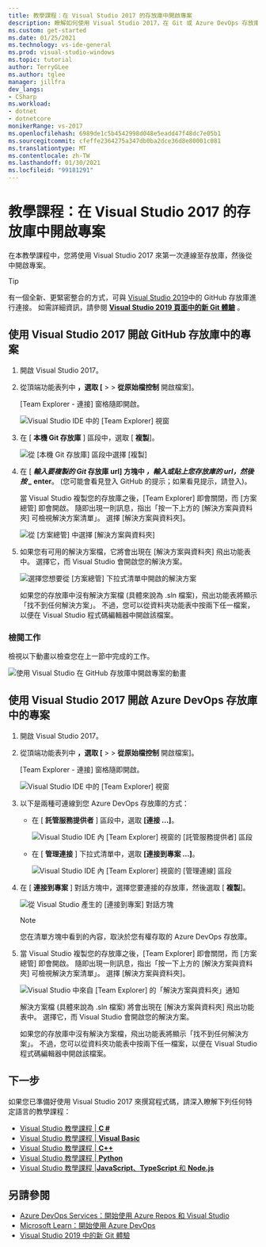 ```yaml
---
title: 教學課程：在 Visual Studio 2017 的存放庫中開啟專案
description: 瞭解如何使用 Visual Studio 2017，在 Git 或 Azure DevOps 存放庫中開啟專案。
ms.custom: get-started
ms.date: 01/25/2021
ms.technology: vs-ide-general
ms.prod: visual-studio-windows
ms.topic: tutorial
author: TerryGLee
ms.author: tglee
manager: jillfra
dev_langs:
- CSharp
ms.workload:
- dotnet
- dotnetcore
monikerRange: vs-2017
ms.openlocfilehash: 6989de1c5b4542998d048e5eadd47f48dc7e05b1
ms.sourcegitcommit: cfeffe2364275a347db0ba2dce36d8e80001c081
ms.translationtype: MT
ms.contentlocale: zh-TW
ms.lasthandoff: 01/30/2021
ms.locfileid: "99181291"
---
```

# <a name="tutorial-open-a-project-from-a-repo-in-visual-studio-2017"></a>教學課程：在 Visual Studio 2017 的存放庫中開啟專案

在本教學課程中，您將使用 Visual Studio 2017 來第一次連線至存放庫，然後從中開啟專案。

> [!TIP]
> 有一個全新、更緊密整合的方式，可與 [Visual Studio 2019](https://visualstudio.microsoft.com/downloads)中的 GitHub 存放庫進行連接。 如需詳細資訊，請參閱 [**Visual Studio 2019 頁面中的新 Git 體驗**](../ide/git-with-visual-studio.md?view=vs-2019&preserve-view=true) 。

## <a name="open-a-project-from-a-github-repo-by-using-visual-studio-2017"></a>使用 Visual Studio 2017 開啟 GitHub 存放庫中的專案

1. 開啟 Visual Studio 2017。

1. 從頂端功能表列中 **，選取 [**  >    >  **從原始檔控制** 開啟檔案]。

   [Team Explorer - 連接] 窗格隨即開啟。

    ![Visual Studio IDE 中的 [Team Explorer] 視窗](./media/open-proj-repo-team-explorer.png)

1. 在 [ **本機 Git 存放庫** ] 區段中，選取 [ **複製**]。

    ![從 [本機 Git 存放庫] 區段中選擇 [複製]](./media/open-proj-repo-local-git-repo-clone.png)

1. 在 [ **_輸入要複製的 Git_ 存放庫 url] 方塊中 *，輸入或貼上您存放庫的 url，然後按 _* enter**。 (您可能會看見登入 GitHub 的提示；如果看見提示，請登入)。

   當 Visual Studio 複製您的存放庫之後，[Team Explorer] 即會關閉，而 [方案總管] 即會開啟。 隨即出現一則訊息，指出「按一下上方的 [解決方案與資料夾] 可檢視解決方案清單」。 選擇 [解決方案與資料夾]。

   ![從 [方案總管] 中選擇 [解決方案與資料夾]](./media/open-proj-repo-github-solutions-folders.png)

1. 如果您有可用的解決方案檔，它將會出現在 [解決方案與資料夾] 飛出功能表中。 選擇它，而 Visual Studio 會開啟您的解決方案。

   ![選擇您想要從 [方案總管] 下拉式清單中開啟的解決方案](./media/open-proj-repo-github-solutions-folders-picker.png)

   如果您的存放庫中沒有解決方案檔 (具體來說為 .sln 檔案)，飛出功能表將顯示「找不到任何解決方案」。 不過，您可以從資料夾功能表中按兩下任一檔案，以便在 Visual Studio 程式碼編輯器中開啟該檔案。

### <a name="review-your-work"></a>檢閱工作

檢視以下動畫以檢查您在上一節中完成的工作。

   ![使用 Visual Studio 在 GitHub 存放庫中開啟專案的動畫](./media/open-project-from-github.gif)

## <a name="open-a-project-from-an-azure-devops-repo-by-using-visual-studio-2017"></a>使用 Visual Studio 2017 開啟 Azure DevOps 存放庫中的專案

1. 開啟 Visual Studio 2017。

1. 從頂端功能表列中 **，選取 [**  >    >  **從原始檔控制** 開啟檔案]。

   [Team Explorer - 連接] 窗格隨即開啟。

    ![Visual Studio IDE 中的 [Team Explorer] 視窗](./media/open-proj-repo-team-explorer.png)

1. 以下是兩種可連線到您 Azure DevOps 存放庫的方式：

      - 在 [ **託管服務提供者** ] 區段中，選取 **[連接 ...]**。

        ![Visual Studio IDE 內 [Team Explorer] 視窗的 [託管服務提供者] 區段](./media/open-proj-repo-azure-devops.png)

      - 在 [ **管理連接** ] 下拉式清單中，選取 **[連接到專案 ...]**。

        ![Visual Studio IDE 內 [Team Explorer] 視窗的 [管理連線] 區段](./media/open-proj-repo-azuredevops-manage-connections.png)

1. 在 [ **連接到專案** ] 對話方塊中，選擇您要連接的存放庫，然後選取 [ **複製**]。

      ![從 Visual Studio 產生的 [連接到專案] 對話方塊](./media/open-proj-azure-devops-connect-cloud-clone.png)

    > [!NOTE]
    > 您在清單方塊中看到的內容，取決於您有權存取的 Azure DevOps 存放庫。

1. 當 Visual Studio 複製您的存放庫之後，[Team Explorer] 即會關閉，而 [方案總管] 即會開啟。 隨即出現一則訊息，指出「按一下上方的 [解決方案與資料夾] 可檢視解決方案清單」。 選擇 [解決方案與資料夾]。

      ![Visual Studio 中來自 [Team Explorer] 的「解決方案與資料夾」通知](./media/open-proj-repo-solutions-folders.png)

   解決方案檔 (具體來說為 .sln 檔案) 將會出現在 [解決方案與資料夾] 飛出功能表中。 選擇它，而 Visual Studio 會開啟您的解決方案。

   如果您的存放庫中沒有解決方案檔，飛出功能表將顯示「找不到任何解決方案」。 不過，您可以從資料夾功能表中按兩下任一檔案，以便在 Visual Studio 程式碼編輯器中開啟該檔案。

## <a name="next-steps"></a>下一步

如果您已準備好使用 Visual Studio 2017 來撰寫程式碼，請深入瞭解下列任何特定語言的教學課程：

- [Visual Studio 教學課程 | **C #**](./csharp/index.yml)
- [Visual Studio 教學課程 | **Visual Basic**](./visual-basic/index.yml)
- [Visual Studio 教學課程 | **C++**](/cpp/get-started/tutorial-console-cpp)
- [Visual Studio 教學課程 | **Python**](../python/index.yml)
- [Visual Studio 教學課程 |**JavaScript**、**TypeScript** 和 **Node.js**](../javascript/index.yml)

## <a name="see-also"></a>另請參閱

- [Azure DevOps Services：開始使用 Azure Repos 和 Visual Studio](/azure/devops/repos/git/gitquickstart/)
- [Microsoft Learn：開始使用 Azure DevOps](/learn/modules/get-started-with-devops/)
- [Visual Studio 2019 中的新 Git 體驗](../ide/git-with-visual-studio.md?view=vs-2019&preserve-view=true)
